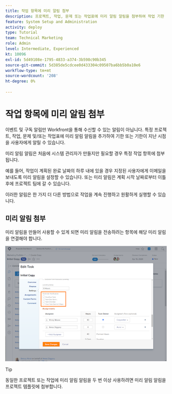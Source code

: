 ```yaml
---
title: 작업 항목에 미리 알림 첨부
description: 프로젝트, 작업, 문제 또는 작업표에 미리 알림 알림을 첨부하여 작업 기한 또는 기한이 지난 시점을 사용자에게 알려주는 방법을 알아봅니다.
feature: System Setup and Administration
activity: deploy
type: Tutorial
team: Technical Marketing
role: Admin
level: Intermediate, Experienced
kt: 10096
exl-id: 5d49108e-1795-4833-a374-3b598c90b345
source-git-commit: 5d385de5cdcee0d433304c09507ba6bb5b0a10e6
workflow-type: tm+mt
source-wordcount: '208'
ht-degree: 0%

---
```


# 작업 항목에 미리 알림 첨부

이벤트 및 구독 알림만 Workfront을 통해 수신할 수 있는 알림이 아닙니다. 특정 프로젝트, 작업, 문제 및/또는 작업표에 미리 알림 알림을 추가하여 기한 또는 기한이 지난 시점을 사용자에게 알릴 수 있습니다.

미리 알림 알림은 처음에 시스템 관리자가 만들지만 필요할 경우 특정 작업 항목에 첨부됩니다.

예를 들어, 작업이 계획된 완료 날짜의 하루 내에 있을 경우 지정된 사용자에게 이메일을 보내도록 미리 알림을 설정할 수 있습니다. 또는 미리 알림은 계획 시작 날짜로부터 이틀 후에 프로젝트 팀에 갈 수 있습니다.

이러한 알림은 한 가지 더 다른 방법으로 작업을 계속 진행하고 원활하게 실행할 수 있습니다.

## 미리 알림 첨부

미리 알림을 만들어 사용할 수 있게 되면 미리 알림을 전송하려는 항목에 해당 미리 알림을 연결해야 합니다.

![[!UICONTROL 미리 알림] 의 섹션 [!UICONTROL 작업 편집] 창](assets/admin-fund-user-notifications-17.png)

>[!TIP]
>
>동일한 프로젝트 또는 작업에 미리 알림 알림을 두 번 이상 사용하려면 미리 알림 알림을 프로젝트 템플릿에 첨부합니다.

<!---
learn more URLs
 Attach a reminder notification to an object
Automatic reminders vs. reminder notifications
--->
